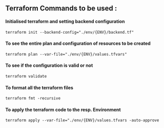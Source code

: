 ## Terraform Commands to be used :

#### Initialised terraform and setting backend configuration
`terraform init --backend-config="./env/{ENV}/backend.tf"`

#### To see the entire plan and configuration of resources to be created
`terraform plan --var-file="./env/{ENV}/values.tfvars"`

#### To see if the configuration is valid or not
`terraform validate`

#### To format all the terraform files
`terraform fmt -recursive`

#### To apply the terraform code to the resp. Environment
`terraform apply --var-file="./env/{ENV}/values.tfvars -auto-approve`